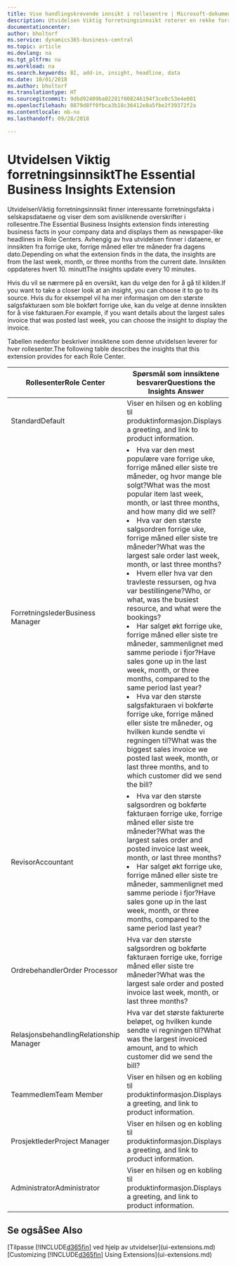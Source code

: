 ```yaml
---
title: Vise handlingskrevende innsikt i rollesentre | Microsoft-dokumentasjon
description: Utvidelsen Viktig forretningsinnsikt roterer en rekke forretningsinnsikt i rollesentre.
documentationcenter: 
author: bholtorf
ms.service: dynamics365-business-central
ms.topic: article
ms.devlang: na
ms.tgt_pltfrm: na
ms.workload: na
ms.search.keywords: BI, add-in, insight, headline, data
ms.date: 10/01/2018
ms.author: bholtorf
ms.translationtype: HT
ms.sourcegitcommit: 9dbd92409ba02281f008246194f3ce0c53e4e001
ms.openlocfilehash: 0879d8ff0fbca3b18c36412e0a5fbe2f39372f2a
ms.contentlocale: nb-no
ms.lasthandoff: 09/28/2018

---
```


# <a name="the-essential-business-insights-extension"></a><span data-ttu-id="250a3-103">Utvidelsen Viktig forretningsinnsikt</span><span class="sxs-lookup"><span data-stu-id="250a3-103">The Essential Business Insights Extension</span></span>
<span data-ttu-id="250a3-104">UtvidelsenViktig forretningsinnsikt finner interessante forretningsfakta i selskapsdataene og viser dem som avisliknende overskrifter i rollesentre.</span><span class="sxs-lookup"><span data-stu-id="250a3-104">The Essential Business Insights extension finds interesting business facts in your company data and displays them as newspaper-like headlines in Role Centers.</span></span> <span data-ttu-id="250a3-105">Avhengig av hva utvidelsen finner i dataene, er innsikten fra forrige uke, forrige måned eller tre måneder fra dagens dato.</span><span class="sxs-lookup"><span data-stu-id="250a3-105">Depending on what the extension finds in the data, the insights are from the last week, month, or three months from the current date.</span></span> <span data-ttu-id="250a3-106">Innsikten oppdateres hvert 10. minutt</span><span class="sxs-lookup"><span data-stu-id="250a3-106">The insights update every 10 minutes.</span></span>  

<span data-ttu-id="250a3-107">Hvis du vil se nærmere på en oversikt, kan du velge den for å gå til kilden.</span><span class="sxs-lookup"><span data-stu-id="250a3-107">If you want to take a closer look at an insight, you can choose it to go to its source.</span></span> <span data-ttu-id="250a3-108">Hvis du for eksempel vil ha mer informasjon om den største salgsfakturaen som ble bokført forrige uke, kan du velge at denne innsikten for å vise fakturaen.</span><span class="sxs-lookup"><span data-stu-id="250a3-108">For example, if you want details about the largest sales invoice that was posted last week, you can choose the insight to display the invoice.</span></span>

<span data-ttu-id="250a3-109">Tabellen nedenfor beskriver innsiktene som denne utvidelsen leverer for hver rollesenter.</span><span class="sxs-lookup"><span data-stu-id="250a3-109">The following table describes the insights that this extension provides for each Role Center.</span></span>

|<span data-ttu-id="250a3-110">Rollesenter</span><span class="sxs-lookup"><span data-stu-id="250a3-110">Role Center</span></span>|<span data-ttu-id="250a3-111">Spørsmål som innsiktene besvarer</span><span class="sxs-lookup"><span data-stu-id="250a3-111">Questions the Insights Answer</span></span>|
|----|-----|
|<span data-ttu-id="250a3-112">Standard</span><span class="sxs-lookup"><span data-stu-id="250a3-112">Default</span></span>|<span data-ttu-id="250a3-113">Viser en hilsen og en kobling til produktinformasjon.</span><span class="sxs-lookup"><span data-stu-id="250a3-113">Displays a greeting, and link to product information.</span></span>|
|<span data-ttu-id="250a3-114">Forretningsleder</span><span class="sxs-lookup"><span data-stu-id="250a3-114">Business Manager</span></span>|<li> <span data-ttu-id="250a3-115">Hva var den mest populære vare forrige uke, forrige måned eller siste tre måneder, og hvor mange ble solgt?</span><span class="sxs-lookup"><span data-stu-id="250a3-115">What was the most popular item last week, month, or last three months, and how many did we sell?</span></span><br><li> <span data-ttu-id="250a3-116">Hva var den største salgsordren forrige uke, forrige måned eller siste tre måneder?</span><span class="sxs-lookup"><span data-stu-id="250a3-116">What was the largest sale order last week, month, or last three months?</span></span><br><li> <span data-ttu-id="250a3-117">Hvem eller hva var den travleste ressursen, og hva var bestillingene?</span><span class="sxs-lookup"><span data-stu-id="250a3-117">Who, or what, was the busiest resource, and what were the bookings?</span></span><br><li> <span data-ttu-id="250a3-118">Har salget økt forrige uke, forrige måned eller siste tre måneder, sammenlignet med samme periode i fjor?</span><span class="sxs-lookup"><span data-stu-id="250a3-118">Have sales gone up in the last week, month, or three months, compared to the same period last year?</span></span><br><li> <span data-ttu-id="250a3-119">Hva var den største salgsfakturaen vi bokførte forrige uke, forrige måned eller siste tre måneder, og hvilken kunde sendte vi regningen til?</span><span class="sxs-lookup"><span data-stu-id="250a3-119">What was the biggest sales invoice we posted last week, month, or last three months, and to which customer did we send the bill?</span></span></li> |
|<span data-ttu-id="250a3-120">Revisor</span><span class="sxs-lookup"><span data-stu-id="250a3-120">Accountant</span></span>|<li> <span data-ttu-id="250a3-121">Hva var den største salgsordren og bokførte fakturaen forrige uke, forrige måned eller siste tre måneder?</span><span class="sxs-lookup"><span data-stu-id="250a3-121">What was the largest sales order and posted invoice last week, month, or last three months?</span></span><br><li> <span data-ttu-id="250a3-122">Har salget økt forrige uke, forrige måned eller siste tre måneder, sammenlignet med samme periode i fjor?</span><span class="sxs-lookup"><span data-stu-id="250a3-122">Have sales gone up in the last week, month, or three months, compared to the same period last year?</span></span> |
|<span data-ttu-id="250a3-123">Ordrebehandler</span><span class="sxs-lookup"><span data-stu-id="250a3-123">Order Processor</span></span>| <span data-ttu-id="250a3-124">Hva var den største salgsordren og bokførte fakturaen forrige uke, forrige måned eller siste tre måneder?</span><span class="sxs-lookup"><span data-stu-id="250a3-124">What was the largest sale order and posted invoice last week, month, or last three months?</span></span>|
|<span data-ttu-id="250a3-125">Relasjonsbehandling</span><span class="sxs-lookup"><span data-stu-id="250a3-125">Relationship Manager</span></span>| <span data-ttu-id="250a3-126">Hva var det største fakturerte beløpet, og hvilken kunde sendte vi regningen til?</span><span class="sxs-lookup"><span data-stu-id="250a3-126">What was the largest invoiced amount, and to which customer did we send the bill?</span></span>|
|<span data-ttu-id="250a3-127">Teammedlem</span><span class="sxs-lookup"><span data-stu-id="250a3-127">Team Member</span></span>| <span data-ttu-id="250a3-128">Viser en hilsen og en kobling til produktinformasjon.</span><span class="sxs-lookup"><span data-stu-id="250a3-128">Displays a greeting, and link to product information.</span></span>|
|<span data-ttu-id="250a3-129">Prosjektleder</span><span class="sxs-lookup"><span data-stu-id="250a3-129">Project Manager</span></span>| <span data-ttu-id="250a3-130">Viser en hilsen og en kobling til produktinformasjon.</span><span class="sxs-lookup"><span data-stu-id="250a3-130">Displays a greeting, and link to product information.</span></span>|
|<span data-ttu-id="250a3-131">Administrator</span><span class="sxs-lookup"><span data-stu-id="250a3-131">Administrator</span></span>| <span data-ttu-id="250a3-132">Viser en hilsen og en kobling til produktinformasjon.</span><span class="sxs-lookup"><span data-stu-id="250a3-132">Displays a greeting, and link to product information.</span></span>|

## <a name="see-also"></a><span data-ttu-id="250a3-133">Se også</span><span class="sxs-lookup"><span data-stu-id="250a3-133">See Also</span></span>
<span data-ttu-id="250a3-134">[Tilpasse [!INCLUDE[d365fin](includes/d365fin_md.md)] ved hjelp av utvidelser](ui-extensions.md)</span><span class="sxs-lookup"><span data-stu-id="250a3-134">[Customizing [!INCLUDE[d365fin](includes/d365fin_md.md)] Using Extensions](ui-extensions.md)</span></span>

